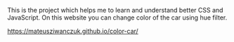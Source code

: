 This is the project which helps me to learn and understand better CSS and JavaScript. 
On this website you can change color of the car using hue filter. 

https://mateusziwanczuk.github.io/color-car/

